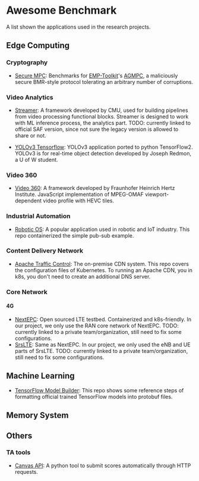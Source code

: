 # Awesome Benchmark

A list shown the applications used in the research projects.

## Edge Computing

### Cryptography

- [Secure MPC](https://github.gatech.edu/kernel-benchmark-suite/securempc-benchmark): Benchmarks for [EMP-Toolkit](https://github.com/emp-toolkit/emp-tool)'s [AGMPC](https://github.com/emp-toolkit/emp-agmpc), a maliciously secure BMR-style protocol tolerating an arbitrary number of corruptions.

### Video Analytics

- [Streamer](https://github.gatech.edu/kernel-benchmark-suite/streamer): A framework developed by CMU, used for building pipelines from video processing functional blocks. Streamer is designed to work with ML inference process, the analytics part.
TODO: currently linked to official SAF version, since not sure the legacy version is allowed to share or not.

- [YOLOv3 Tensorflow](https://github.gatech.edu/kernel-benchmark-suite/yolov3-tf2): YOLOv3 application ported to python TensorFlow2. YOLOv3 is for real-time object detection developed by Joseph Redmon, a U of W student.

### Video 360

- [Video 360](https://github.gatech.edu/kernel-benchmark-suite/video360): A framework developed by Fraunhofer Heinrich Hertz Institute. JavaScript implementation of MPEG-OMAF viewport-dependent video profile with HEVC tiles.

### Industrial Automation

- [Robotic OS](https://github.gatech.edu/kernel-benchmark-suite/ros): A popular application used in robotic and IoT industry. 
This repo containerized the simple pub-sub example.

### Content Delivery Network

- [Apache Traffic Control](https://github.gatech.edu/kernel-benchmark-suite/trafficcontrol): The on-premise CDN system. This repo covers the configuration files of Kubernetes. To running an Apache CDN, you in k8s, you don't need to create an additional DNS server.

### Core Network

#### 4G

- [NextEPC](https://github.gatech.edu/kernel-benchmark-suite/nextepc): Open sourced LTE testbed. Containerized and k8s-friendly. 
In our project, we only use the RAN core network of NextEPC.
TODO: currently linked to a private team/organization, still need to fix some configurations.
- [SrsLTE](https://github.gatech.edu/kernel-benchmark-suite/srslte): Same as NextEPC. In our project, we only used the eNB and UE parts of SrsLTE.
TODO: currently linked to a private team/organization, still need to fix some configurations.

## Machine Learning

- [TensorFlow Model Builder](https://github.com/carol-hsu/tensorflow_model_builder): This repo shows some reference steps of formatting official trained TensorFlow models into protobuf files.


## Memory System

## Others

### TA tools

- [Canvas API](https://github.com/carol-hsu/canvas_submission_api): A python tool to submit scores automatically through HTTP requests.

